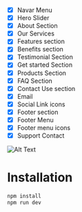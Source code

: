 
- [x] Navar Menu
- [x] Hero Slider
- [x] About Section
- [x] Our Services
- [x] Features section
- [x] Benefits section
- [x] Testimonial Section
- [x] Get started Section
- [x] Products Section
- [x] FAQ Section
- [x] Contact Use section
- [x] Email
- [x] Social Link icons
- [x] Footer section
- [x] Footer Menu
- [x] Footer menu icons
- [x] Support Contact

![Alt Text](https://i.ibb.co/4WkgXgh/Screenshot-2023-10-31-165830.png)

# Installation
```bash
npm install
npm run dev
